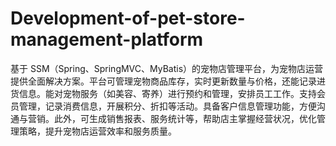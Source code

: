# Development-of-pet-store-management-platform
基于 SSM（Spring、SpringMVC、MyBatis）的宠物店管理平台，为宠物店运营提供全面解决方案。平台可管理宠物商品库存，实时更新数量与价格，还能记录进货信息。能对宠物服务（如美容、寄养）进行预约和管理，安排员工工作。支持会员管理，记录消费信息，开展积分、折扣等活动。具备客户信息管理功能，方便沟通与营销。此外，可生成销售报表、服务统计等，帮助店主掌握经营状况，优化管理策略，提升宠物店运营效率和服务质量。 
